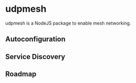 # udpmesh

udpmesh is a NodeJS package to enable mesh networking.

## Autoconfiguration

## Service Discovery

## Roadmap